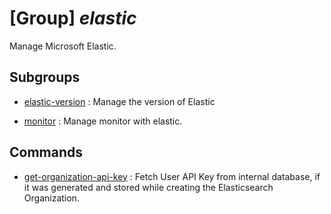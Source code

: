 # [Group] _elastic_

Manage Microsoft Elastic.

## Subgroups

- [elastic-version](/Commands/elastic/elastic-version/readme.md)
: Manage the version of Elastic

- [monitor](/Commands/elastic/monitor/readme.md)
: Manage monitor with elastic.

## Commands

- [get-organization-api-key](/Commands/elastic/_get-organization-api-key.md)
: Fetch User API Key from internal database, if it was generated and stored while creating the Elasticsearch Organization.
